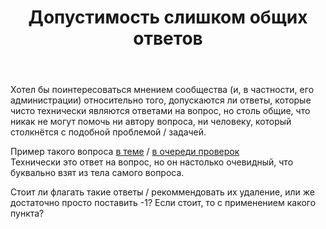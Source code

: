 ﻿---
title: "Допустимость слишком общих ответов"
se.owner.user_id: 361777
se.owner.display_name: "Евгений"
se.owner.link: "https://ru.meta.stackoverflow.com/users/361777/%d0%95%d0%b2%d0%b3%d0%b5%d0%bd%d0%b8%d0%b9"
se.link: "https://ru.meta.stackoverflow.com/questions/10407/%d0%94%d0%be%d0%bf%d1%83%d1%81%d1%82%d0%b8%d0%bc%d0%be%d1%81%d1%82%d1%8c-%d1%81%d0%bb%d0%b8%d1%88%d0%ba%d0%be%d0%bc-%d0%be%d0%b1%d1%89%d0%b8%d1%85-%d0%be%d1%82%d0%b2%d0%b5%d1%82%d0%be%d0%b2"
se.question_id: 10407
se.post_type: question
se.score: 3
---
<p>Хотел бы поинтересоваться мнением сообщества (и, в частности, его администрации) относительно того, допускаются ли ответы, которые чисто технически являются ответами на вопрос, но столь общие, что никак не могут помочь ни автору вопроса, ни человеку, который столкнётся с подобной проблемой / задачей.  </p>

<p>Пример такого вопроса <a href="https://ru.stackoverflow.com/a/1116955/361777">в теме</a> / <a href="https://ru.stackoverflow.com/review/low-quality-posts/469774">в очереди проверок</a><br>
Технически это ответ на вопрос, но он настолько очевидный, что буквально взят из тела самого вопроса. </p>

<p>Стоит ли флагать такие ответы / рекоммендовать их удаление, или же достаточно просто поставить -1? Если стоит, то с применением какого пункта?</p>
